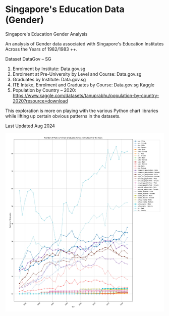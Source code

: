 # Singapore's Education Data (Gender)
Singapore's Education Gender Analysis

An analysis of Gender data associated with Singapore's Education Institutes Across the Years of 1982/1983 ++.

Dataset
DataGov – SG
1.	Enrolment by Institute: Data.gov.sg
2.	Enrolment at Pre-University by Level and Course: Data.gov.sg
3.	Graduates by Institute: Data.gov.sg
4.	ITE Intake, Enrolment and Graduates by Course: Data.gov.sg
Kaggle
1.	Population by Country – 2020: https://www.kaggle.com/datasets/tanuprabhu/population-by-country-2020?resource=download 

This exploration is more on playing with the various Python chart libraries while lifting up certain obvious patterns in the datasets.

Last Updated Aug 2024

![Number of Male vs. Female Graduates Across Institutes Over the Years](2_Charts/2_DataViz4_graduates_plot.jpg)
